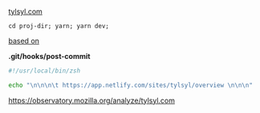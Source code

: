 [tylsyl.com](https://www.tylsyl.com)

`cd proj-dir; yarn; yarn dev;`

[based on](https://github.com/bencodezen/vuepress-blog-boilerplate)

**.git/hooks/post-commit**

```zsh
#!/usr/local/bin/zsh

echo "\n\n\n\t https://app.netlify.com/sites/tylsyl/overview \n\n\n"
```
https://observatory.mozilla.org/analyze/tylsyl.com
